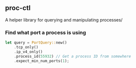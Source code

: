 ## proc-ctl

A helper library for querying and manipulating processes/

### Find what port a process is using

```rust
let query = PortQuery::new()
    .tcp_only()
    .ip_v4_only()
    .process_id(55932) // Get a process ID from somewhere
    .expect_min_num_ports(1);
```
